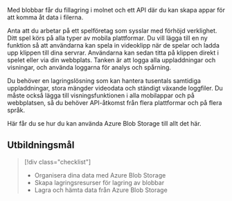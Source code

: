 Med blobbar får du fillagring i molnet och ett API där du kan skapa appar för att komma åt data i filerna.

Anta att du arbetar på ett spelföretag som sysslar med förhöjd verklighet. Ditt spel körs på alla typer av mobila plattformar. Du vill lägga till en ny funktion så att användarna kan spela in videoklipp när de spelar och ladda upp klippen till dina servrar. Användarna kan sedan titta på klippen direkt i spelet eller via din webbplats. Tanken är att logga alla uppladdningar och visningar, och använda loggarna för analys och spårning. 

Du behöver en lagringslösning som kan hantera tusentals samtidiga uppladdningar, stora mängder videodata och ständigt växande loggfiler. Du måste också lägga till visningsfunktionen i alla mobilappar och på webbplatsen, så du behöver API-åtkomst från flera plattformar och på flera språk.

Här får du se hur du kan använda Azure Blob Storage till allt det här.

## <a name="learning-objectives"></a>Utbildningsmål
> [!div class="checklist"]
> * Organisera dina data med Azure Blob Storage
> * Skapa lagringsresurser för lagring av blobbar
> * Lagra och hämta data från Azure Blob Storage
